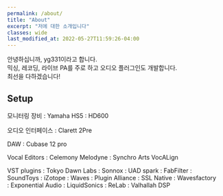 ```yaml
---
permalink: /about/
title: "About"
excerpt: "저에 대한 소개입니다"
classes: wide
last_modified_at: 2022-05-27T11:59:26-04:00
---
```


안녕하십니까, yg331이라고 합니다.  
믹싱, 레코딩, 라이브 PA를 주로 하고 오디오 플러그인도 개발합니다.  
최선을 다하겠습니다!  

## Setup  

모니터링 장비
:   Yamaha HS5
:   HD600

오디오 인터페이스
:   Clarett 2Pre

DAW
:   Cubase 12 pro  

Vocal Editors
:   Celemony Melodyne
:   Synchro Arts VocALign

VST plugins
:   Tokyo Dawn Labs
:   Sonnox
:   UAD spark
:   FabFilter
:   SoundToys
:   iZotope
:   Waves
:   Plugin Alliance
:   SSL Native
:   Wavesfactory  
:   Exponential Audio
:   LiquidSonics
:   ReLab
:   Valhallah DSP
